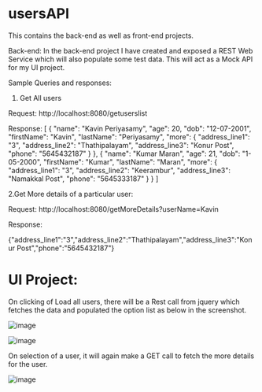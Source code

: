 # usersAPI

This contains the back-end as well as front-end projects.

Back-end:
In the back-end project I have created and exposed a REST Web Service which will also populate some test data.
This will act as a Mock API for my UI project.

Sample Queries and responses:

1. Get All users

Request: http://localhost:8080/getuserslist

Response: 
[
  {
    "name": "Kavin Periyasamy",
    "age": 20,
    "dob": "12-07-2001",
    "firstName": "Kavin",
    "lastName": "Periyasamy",
    "more": {
      "address_line1": "3",
      "address_line2": "Thathipalayam",
      "address_line3": "Konur Post",
      "phone": "5645432187"
    }
  },
  {
    "name": "Kumar Maran",
    "age": 21,
    "dob": "1-05-2000",
    "firstName": "Kumar",
    "lastName": "Maran",
    "more": {
      "address_line1": "3",
      "address_line2": "Keerambur",
      "address_line3": "Namakkal Post",
      "phone": "5645333187"
    }
  }
]

2.Get More details of a particular user:

Request: http://localhost:8080/getMoreDetails?userName=Kavin

Response:

{"address_line1":"3","address_line2":"Thathipalayam","address_line3":"Konur Post","phone":"5645432187"}

# UI Project:

On clicking of Load all users, there will be a Rest call from jquery which fetches the data and populated the option list as below in the screenshot.

![image](https://user-images.githubusercontent.com/79739295/127759542-5ce99385-7f87-4714-b9a4-f7683792e439.png)

![image](https://user-images.githubusercontent.com/79739295/127759569-8abbe657-e8a0-46c6-8dda-923aa7c6d0c5.png)

On selection of a user, it will again make a GET call to fetch the more details for the user.

![image](https://user-images.githubusercontent.com/79739295/127759583-53890fcc-6e60-4805-a452-98a2ef4c18ae.png)

